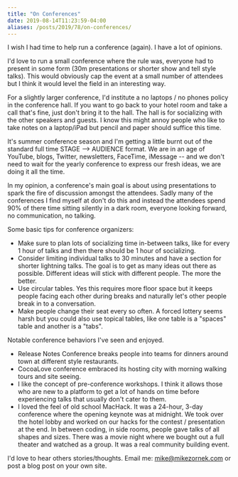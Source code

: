 ```yaml
---
title: "On Conferences"
date: 2019-08-14T11:23:59-04:00
aliases: /posts/2019/78/on-conferences/
---
```


I wish I had time to help run a conference (again). I have a lot of opinions.

I'd love to run a small conference where the rule was, everyone had to present in some form (30m presentations or shorter show and tell style talks). This would obviously cap the event at a small number of attendees but I think it would level the field in an interesting way.

For a slightly larger conference, I'd institute a no laptops / no phones policy in the conference hall. If you want to go back to your hotel room and take a call that's fine, just don't bring it to the hall. The hall is for socializing with the other speakers and guests. I know this might annoy people who like to take notes on a laptop/iPad but pencil and paper should suffice this time.

It's summer conference season and I'm getting a little burnt out of the standard full time STAGE --> AUDIENCE format. We are in an age of YouTube, blogs, Twitter, newsletters, FaceTime, iMessage -- and we don't need to wait for the yearly conference to express our fresh ideas, we are doing it all the time.

In my opinion, a conference's main goal is about using presentations to spark the fire of discussion amongst the attendees. Sadly many of the conferences I find myself at don't do this and instead the attendees spend 90% of there time sitting silently in a dark room, everyone looking forward, no communication, no talking.

Some basic tips for conference organizers:

- Make sure to plan lots of socializing time in-between talks, like for every 1 hour of talks and then there should be 1 hour of socializing.
- Consider limiting individual talks to 30 minutes and have a section for shorter lightning talks. The goal is to get as many ideas out there as possible. Different ideas will stick with different people. The more the better.
- Use circular tables. Yes this requires more floor space but it keeps people facing each other during breaks and naturally let's other people break in to a conversation.
- Make people change their seat every so often. A forced lottery seems harsh but you could also use topical tables, like one table is a "spaces" table and another is a "tabs".

Notable conference behaviors I've seen and enjoyed.

- Release Notes Conference breaks people into teams for dinners around town at different style restaurants.
- CocoaLove conference embraced its hosting city with morning walking tours and site seeing.
- I like the concept of pre-conference workshops. I think it allows those who are new to a platform to get a lot of hands on time before experiencing talks that usually don't cater to them.
- I loved the feel of old school MacHack. It was a 24-hour, 3-day conference where the opening keynote was at midnight. We took over the hotel lobby and worked on our hacks for the contest / presentation at the end. In between coding, in side rooms, people gave talks of all shapes and sizes. There was a movie night where we bought out a full theater and watched as a group. It was a real community building event.

I'd love to hear others stories/thoughts. Email me: <mike@mikezornek.com> or post a blog post on your own site.
